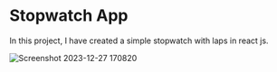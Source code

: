 # Stopwatch App

In this project, I have created a simple stopwatch with laps in react js.

![Screenshot 2023-12-27 170820](https://github.com/Sesslyn041215/Sesslyn-js-basics/assets/116268709/c1e847a1-84b3-4e3d-9ab1-1a9f0af0f49b)
